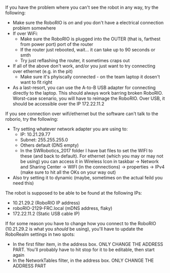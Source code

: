 If you have the problem where you can't see the robot in any way, try the following:
 * Make sure the RoboRIO is _on_ and you don't have a electrical connection problem somewhere
 * If over WiFi:
   * Make sure the RoboRIO is plugged into the OUTER (that is, farthest from power port) port of the router
   * If the router just rebooted, wait... it can take up to 90 seconds or smth
   * Try just reflashing the router, it sometimes craps out
 * If all of the above don't work, and/or you just want to try connecting over ethernet (e.g. in the pit)
   * Make sure it's phyiscally connected - on the team laptop it dosen't want to fit right
 * As a last-resort, you can use the A-to-B USB adapter for connecting directly to the laptop. This should always work barring broken RoboRIO. Worst-case scenario, you will have to reimage the RoboRIO. Over USB, it should be accessible over the IP 172.22.11.2
 
If you see connection over wifi/ethernet but the software can't talk to the roborio, try the following:
 * Try setting whatever network adapter you are using to:
   * IP: 10.21.29.77
   * Subnet: 255.255.255.0
   * Others default (DNS empty)
   * In the SWRobotics_2017 folder I have bat files to set the WIFI to these (and back to default). For ethernet (which you may or may not be using) you can access it in Wireless Icon in taskbar -> Network and Sharing Center -> WIFI (in the connections) -> properties -> IPv4 (make sure to hit all the OKs on your way out)
 * Also try setting it to dynamic (maybe, sometimes on the actual feild you need this)

The robot is supposed to be able to be found at the following IPs:
 * 10.21.29.2 (RoboRIO IP address)
 * roboRIO-2129-FRC.local (mDNS address, flaky)
 * 172.22.11.2 (Static USB cable IP)

If for some reason you have to change how you connect to the RoboRIO (10.21.29.2 is what you _should_ be using), you'll have to update the RoboRealm settings in two spots:
 * In the first filter item, in the address box. ONLY CHANGE THE ADDRESS PART. You'll probably have to hit stop for it to be editable, then start again
 * In the NetworkTables filter, in the address box. ONLY CHANGE THE ADDRESS PART
